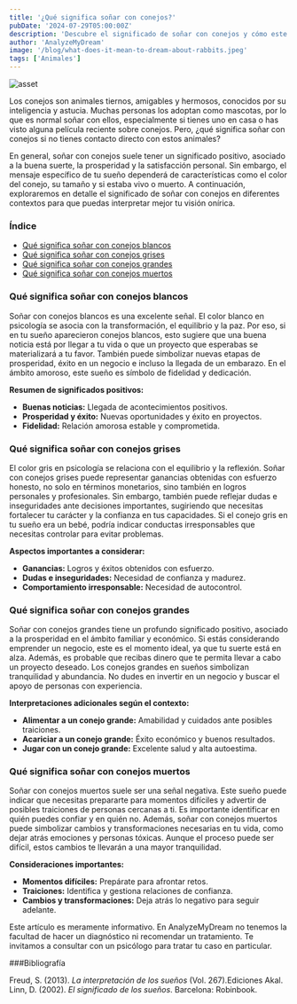 ```yaml
---
title: '¿Qué significa soñar con conejos?'
pubDate: '2024-07-29T05:00:00Z'
description: 'Descubre el significado de soñar con conejos y cómo este tipo de sueños puede reflejar aspectos positivos como prosperidad y satisfacción personal, dependiendo del contexto y del tipo de conejo.'
author: 'AnalyzeMyDream'
image: '/blog/what-does-it-mean-to-dream-about-rabbits.jpeg'
tags: ['Animales']
---
```


![asset](/blog/what-does-it-mean-to-dream-about-rabbits.jpeg)

Los conejos son animales tiernos, amigables y hermosos, conocidos por su inteligencia y astucia. Muchas personas los adoptan como mascotas, por lo que es normal soñar con ellos, especialmente si tienes uno en casa o has visto alguna película reciente sobre conejos. Pero, ¿qué significa soñar con conejos si no tienes contacto directo con estos animales?

En general, soñar con conejos suele tener un significado positivo, asociado a la buena suerte, la prosperidad y la satisfacción personal. Sin embargo, el mensaje específico de tu sueño dependerá de características como el color del conejo, su tamaño y si estaba vivo o muerto. A continuación, exploraremos en detalle el significado de soñar con conejos en diferentes contextos para que puedas interpretar mejor tu visión onírica.

### Índice

- [Qué significa soñar con conejos blancos](#que-significa-soñar-con-conejos-blancos)
- [Qué significa soñar con conejos grises](#que-significa-soñar-con-conejos-grises)
- [Qué significa soñar con conejos grandes](#que-significa-soñar-con-conejos-grandes)
- [Qué significa soñar con conejos muertos](#que-significa-soñar-con-conejos-muertos)

### Qué significa soñar con conejos blancos

Soñar con conejos blancos es una excelente señal. El color blanco en psicología se asocia con la transformación, el equilibrio y la paz. Por eso, si en tu sueño aparecieron conejos blancos, esto sugiere que una buena noticia está por llegar a tu vida o que un proyecto que esperabas se materializará a tu favor. También puede simbolizar nuevas etapas de prosperidad, éxito en un negocio e incluso la llegada de un embarazo. En el ámbito amoroso, este sueño es símbolo de fidelidad y dedicación.

**Resumen de significados positivos:**

- **Buenas noticias:** Llegada de acontecimientos positivos.
- **Prosperidad y éxito:** Nuevas oportunidades y éxito en proyectos.
- **Fidelidad:** Relación amorosa estable y comprometida.

### Qué significa soñar con conejos grises

El color gris en psicología se relaciona con el equilibrio y la reflexión. Soñar con conejos grises puede representar ganancias obtenidas con esfuerzo honesto, no solo en términos monetarios, sino también en logros personales y profesionales. Sin embargo, también puede reflejar dudas e inseguridades ante decisiones importantes, sugiriendo que necesitas fortalecer tu carácter y la confianza en tus capacidades. Si el conejo gris en tu sueño era un bebé, podría indicar conductas irresponsables que necesitas controlar para evitar problemas.

**Aspectos importantes a considerar:**

- **Ganancias:** Logros y éxitos obtenidos con esfuerzo.
- **Dudas e inseguridades:** Necesidad de confianza y madurez.
- **Comportamiento irresponsable:** Necesidad de autocontrol.

### Qué significa soñar con conejos grandes

Soñar con conejos grandes tiene un profundo significado positivo, asociado a la prosperidad en el ámbito familiar y económico. Si estás considerando emprender un negocio, este es el momento ideal, ya que tu suerte está en alza. Además, es probable que recibas dinero que te permita llevar a cabo un proyecto deseado. Los conejos grandes en sueños simbolizan tranquilidad y abundancia. No dudes en invertir en un negocio y buscar el apoyo de personas con experiencia.

**Interpretaciones adicionales según el contexto:**

- **Alimentar a un conejo grande:** Amabilidad y cuidados ante posibles traiciones.
- **Acariciar a un conejo grande:** Éxito económico y buenos resultados.
- **Jugar con un conejo grande:** Excelente salud y alta autoestima.

### Qué significa soñar con conejos muertos

Soñar con conejos muertos suele ser una señal negativa. Este sueño puede indicar que necesitas prepararte para momentos difíciles y advertir de posibles traiciones de personas cercanas a ti. Es importante identificar en quién puedes confiar y en quién no. Además, soñar con conejos muertos puede simbolizar cambios y transformaciones necesarias en tu vida, como dejar atrás emociones y personas tóxicas. Aunque el proceso puede ser difícil, estos cambios te llevarán a una mayor tranquilidad.

**Consideraciones importantes:**

- **Momentos difíciles:** Prepárate para afrontar retos.
- **Traiciones:** Identifica y gestiona relaciones de confianza.
- **Cambios y transformaciones:** Deja atrás lo negativo para seguir adelante.

Este artículo es meramente informativo. En AnalyzeMyDream no tenemos la facultad de hacer un diagnóstico ni recomendar un tratamiento. Te invitamos a consultar con un psicólogo para tratar tu caso en particular.

###Bibliografía

Freud, S. (2013). *La interpretación de los sueños* (Vol. 267).Ediciones Akal. 
Linn, D. (2002). *El significado de los sueños*. Barcelona: Robinbook.